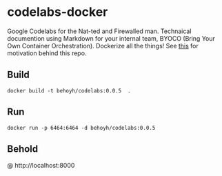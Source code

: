 # codelabs-docker

Google Codelabs for the Nat-ted and Firewalled man. Technaical documention using Markdown for your internal team, BYOCO (Bring Your Own Container Orchestration).
Dockerize all the things! See [this](https://beshoyhanna.com/posts/BZf9BgGStHqUzavaWdtD) for motivation behind this repo.

## Build

`docker build -t behoyh/codelabs:0.0.5  .`


## Run

`docker run -p 6464:6464 -d behoyh/codelabs:0.0.5`


## Behold

@ http://localhost:8000
